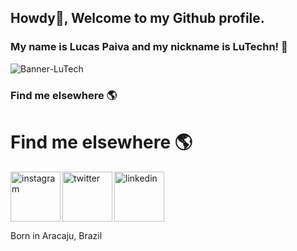## Howdy👋, Welcome to my Github profile.
### My name is Lucas Paiva and my nickname is LuTechn! 🤖
<img src="https://i.ibb.co/k0Brp84/banner-Lu-Tech.jpg" alt="Banner-LuTech">






### Find me elsewhere 🌎
<div dsplay="inline-block">
 
 <h1 align="left"> Find me elsewhere 🌎</h1>
 <a href="https://www.instagram.com/LuTechn/">
    <img align="left" width="80px" src="https://i.ibb.co/qkGSp1D/instagram.png" alt="instagram" style="vertical-align:top;">
  </a> 
  <a href="https://twitter.com/LuTechn">
    <img align="left" width="80px" src="https://i.ibb.co/ZcFHDpv/twitter.png" alt="twitter" style="vertical-align:top;">
  </a>
  <a href="https://www.linkedin.com/in/lucaspaivaso/">
    <img width="80px" src="https://i.ibb.co/RyZx12b/linkedin.png" alt="linkedin" style="vertical-align:top;">
  </a>
</div>

 Born in Aracaju, Brazil
